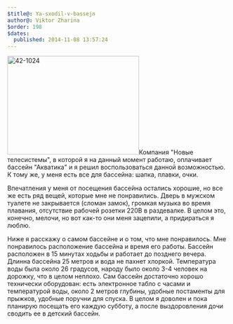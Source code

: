 ```yaml
---
$title@: Ya-sxodil-v-bassejn
author@: Viktor Zharina
$order: 198
$dates:
  published: 2014-11-08 13:57:24
---
```

<img src="http://viktor.zharina.info/wp-content/uploads/2014/11/42-1024-300x225.jpg" alt="42-1024" width="300" height="225" class="alignleft size-medium wp-image-1704" />Компания "Новые телесистемы", в которой я на данный момент работаю, оплачивает бассейн "Акватика" и я решил воспользоваться данной возможностью. К тому же, у меня есть все для бассейна: шапка, плавки, очки. 

Впечатления у меня от посещения бассейна остались хорошие, но все же есть ряд вещей, которые мне не понравились. Дверь в мужском туалете не закрывается (сломан замок), громкая музыка во время плавания, отсутствие рабочей розетки 220В в раздевалке. В целом это, конечно, мелочи, но вот как-то они меня зацепили, а придираться я люблю.

Ниже я расскажу о самом бассейне и о том, что мне понравилось. Мне понравилось расположение бассейна и время его работы. Бассейн расположен в 15 минутах ходьбы и работает до позднего вечера. Длинна бассейна 25 метров и вода не пахнет хлоркой. Температура воды была около 26 градусов, народу было около 3-4 человек на дорожку, что в целом неплохо. Сам бассейн достаточно хорошо технически оборудован: есть электронное табло с часами и температурой воды, около 2 метров глубины, удобные постаменты для прыжков, удобные поручни для спуска. В целом я доволен и пока планирую посещать его каждую субботу, а после выздоровления дочи сводить ее в детский бассейн.